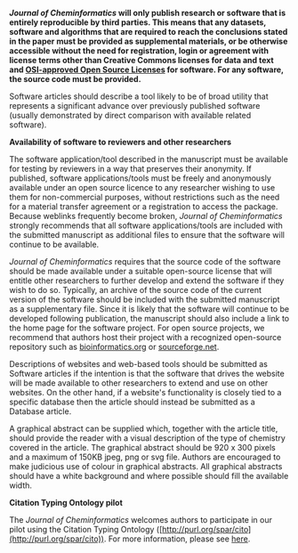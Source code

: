 **_Journal of Cheminformatics_ will only publish research or software that is entirely reproducible by third parties.
This means that any datasets, software and algorithms that are required to reach the conclusions stated in the paper must
be provided as supplemental materials, or be otherwise accessible without the need for registration, login or agreement
with license terms other than Creative Commons licenses for data and text and
[OSI-approved Open Source Licenses](http://opensource.org/licenses/alphabetical)
for software. For any software, the source code must be provided.**

Software articles should describe a tool likely to be of broad utility that represents a significant advance over
previously published software (usually demonstrated by direct comparison with available related software).

**Availability of software to reviewers and other researchers**

The software application/tool described in the manuscript must be available for testing by reviewers in a way that
preserves their anonymity. If published, software applications/tools must be freely and anonymously available under
an open source licence to any researcher wishing to use them for non-commercial purposes, without restrictions such
as the need for a material transfer agreement or a registration to access the package. Because weblinks frequently
become broken, _Journal of Cheminformatics_ strongly recommends that all software applications/tools are included
with the submitted manuscript as additional files to ensure that the software will continue to be available.

_Journal of Cheminformatics_ requires that the source code of the software should be made available under a suitable
open-source license that will entitle other researchers to further develop and extend the software if they wish to do
so. Typically, an archive of the source code of the current version of the software should be included with the
submitted manuscript as a supplementary file. Since it is likely that the software will continue to be developed
following publication, the manuscript should also include a link to the home page for the software project. For
open source projects, we recommend that authors host their project with a recognized open-source repository such as
[bioinformatics.org](http://bioinformatics.org/) or
[sourceforge.net](http://sourceforge.net/).

Descriptions of websites and web-based tools should be submitted as Software articles if the intention is that the
software that drives the website will be made available to other researchers to extend and use on other websites. On
the other hand, if a website's functionality is closely tied to a specific database then the article should instead
be submitted as a Database article. 

A graphical abstract can be supplied which, together with the article title, should provide the reader with a visual
description of the type of chemistry covered in the article. The graphical abstract should be 920 x 300 pixels and a
maximum of 150KB jpeg, png or svg file. Authors are encouraged to make judicious use of colour in graphical abstracts.
All graphical abstracts should have a white background and where possible should fill the available width.


**Citation Typing Ontology pilot**

The _Journal of Cheminformatics_ welcomes authors to participate in our pilot using the Citation Typing Ontology
([http://purl.org/spar/cito](http://purl.org/spar/cito)). For more information, please see
[here](https://www.biomedcentral.com/collections/c/co/cito).

